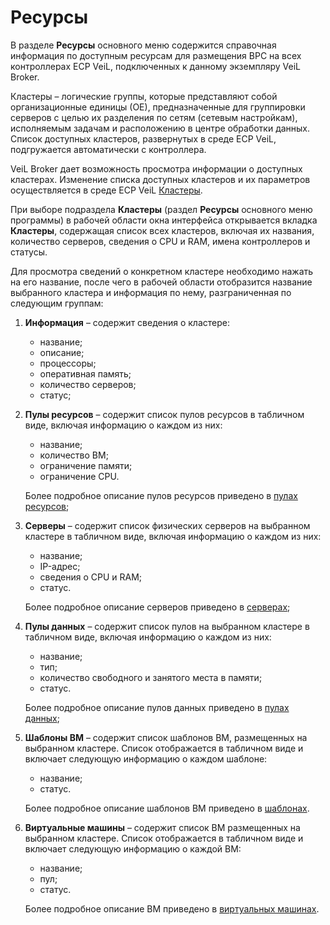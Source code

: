 # Ресурсы

В разделе **Ресурсы** основного меню содержится справочная информация по доступным ресурсам 
для размещения ВРС на всех контроллерах ECP VeiL, подключенных к данному экземпляру VeiL  Broker.

Кластеры – логические группы, которые представляют собой организационные единицы (ОЕ), 
предназначенные для группировки серверов с целью их разделения по сетям (сетевым настройкам), 
исполняемым задачам и расположению в центре обработки данных. Список доступных кластеров, 
развернутых в среде ECP VeiL, подгружается автоматически с контроллера.

VeiL  Broker дает возможность просмотра информации о доступных кластерах. 
Изменение списка доступных кластеров и их параметров осуществляется в среде ECP VeiL 
[Кластеры](https://veil.mashtab.org/docs/latest/base/operator_guide/clusters/).

При выборе подраздела **Кластеры** (раздел **Ресурсы** основного меню программы) в рабочей области 
окна интерфейса открывается вкладка **Кластеры**, содержащая список всех кластеров, включая их названия, 
количество серверов, сведения о CPU и RAM, имена контроллеров и статусы. 

Для просмотра сведений о конкретном кластере необходимо нажать на его название, 
после чего в рабочей области отобразится название выбранного кластера и информация по нему, 
разграниченная по следующим группам:

1. **Информация** – содержит сведения о кластере:

     - название;
     - описание;
     - процессоры; 
     - оперативная память; 
     - количество серверов;
     - статус;

2. **Пулы ресурсов** – содержит список пулов ресурсов в табличном виде, включая информацию о каждом из них:

     - название;
     - количество ВМ;
     - ограничение памяти;
     - ограничение CPU.

     Более подробное описание пулов ресурсов приведено в [пулах ресурсов](resource_pools.md);

3. **Серверы** – содержит список физических серверов на выбранном кластере в табличном виде, 
включая информацию о каждом из них: 

     - название; 
     - IP-адрес; 
     - сведения о CPU и RAM; 
     - статус. 

     Более подробное описание серверов приведено в [серверах](nodes.md);

4. **Пулы данных** – содержит список пулов на выбранном кластере в табличном виде, 
включая информацию о каждом из них:
 
     - название; 
     - тип; 
     - количество свободного и занятого места в памяти; 
     - статус. 

     Более подробное описание пулов данных приведено в [пулах данных](datapools.md);

5. **Шаблоны ВМ** – содержит список шаблонов ВМ, размещенных на выбранном кластере. 
Список отображается в табличном виде и включает следующую информацию о каждом шаблоне:

     - название;
     - статус.

     Более подробное описание шаблонов ВМ приведено в [шаблонах](templates.md).

6. **Виртуальные машины** – содержит список ВМ размещенных на выбранном кластере. 
Список отображается в табличном виде и включает следующую информацию о каждой ВМ:

     - название;
     - пул;
     - статус.

     Более подробное описание ВМ приведено в [виртуальных машинах](domains.md).

